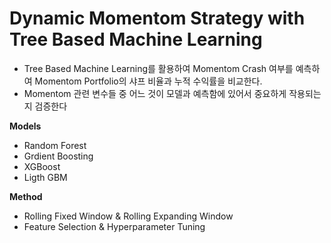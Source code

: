 # Dynamic Momentom Strategy with Tree Based Machine Learning

- Tree Based Machine Learning를 활용하여 Momentom Crash 여부를 예측하여 Momentom Portfolio의 샤프 비율과 누적 수익률을 비교한다.
- Momentom 관련 변수들 중 어느 것이 모델과 예측함에 있어서 중요하게 작용되는 지 검증한다

**Models**
* Random Forest 
* Grdient Boosting
* XGBoost
* Ligth GBM

**Method**
* Rolling Fixed Window & Rolling Expanding Window
* Feature Selection & Hyperparameter Tuning
